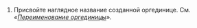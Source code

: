 1. Присвойте наглядное название созданной оргединице. См. _«[Переименование оргединицы](#architect_organizational_unit_rename)»_.

